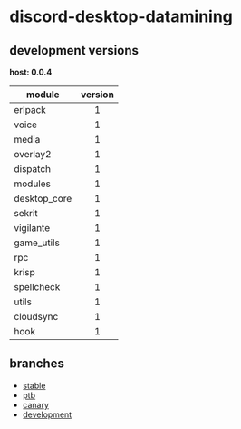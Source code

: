 # discord-desktop-datamining

## development versions

**host: 0.0.4**

| module | version |
| ------ | :-----: |
| erlpack | 1 |
| voice | 1 |
| media | 1 |
| overlay2 | 1 |
| dispatch | 1 |
| modules | 1 |
| desktop_core | 1 |
| sekrit | 1 |
| vigilante | 1 |
| game_utils | 1 |
| rpc | 1 |
| krisp | 1 |
| spellcheck | 1 |
| utils | 1 |
| cloudsync | 1 |
| hook | 1 |

## branches

- [stable](https://github.com/OpenAsar/discord-desktop-datamining/tree/stable)
- [ptb](https://github.com/OpenAsar/discord-desktop-datamining/tree/ptb)
- [canary](https://github.com/OpenAsar/discord-desktop-datamining/tree/canary)
- [development](https://github.com/OpenAsar/discord-desktop-datamining/tree/development)